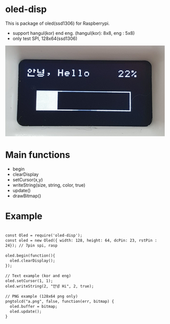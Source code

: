 # oled-disp
This is package of oled(ssd1306) for Raspberrypi.
 - support hangul(kor) end eng. (hangul(kor): 8x8, eng : 5x8)
 - only test SPI, 128x64(ssd1306)

![demo](./KakaoTalk_20200508_120135665.jpg)

# Main functions
 - begin
 - clearDisplay
 - setCursor(x,y)
 - writeString(size, string, color, true) 
 - update()
 - drawBitmap()

# Example
<pre><code>
const Oled = require('oled-disp');
const oled = new Oled({ width: 128, height: 64, dcPin: 23, rstPin : 24}); // 7pin spi, rasp

oled.begin(function(){
  oled.clearDisplay();
});

// Text example (kor and eng)
oled.setCursor(1, 1);
oled.writeString(2, "안녕 Hi", 2, true);

// PNG example (128x64 png only)
pngtolcd("a.png", false, function(err, bitmap) {
  oled.buffer = bitmap;
  oled.update();
}
</code></pre>
